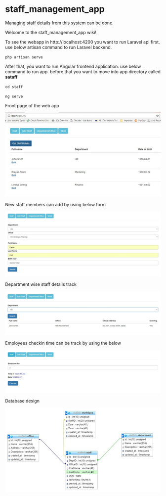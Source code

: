 # staff_management_app
Managing staff details from this system can be done. 

Welcome to the staff_management_app wiki!

To see the webapp in http://localhost:4200 you want to run Laravel api first. use below artisan command to run Laravel backend.

  `php artisan serve`

After that, you want to run Angular frontend application. use below command to run app. before that you want to move into app directory called **sataff**
 
  `cd staff`

  `ng serve`

Front page of the web app

![Front page of the app](https://github.com/daskon/staff_management_app/blob/master/Picture1.jpg)

New staff members can add by using below form

![](https://github.com/daskon/staff_management_app/blob/master/Picture2.jpg)

Department wise staff details track 

![](https://github.com/daskon/staff_management_app/blob/master/Picture3.jpg)

Employees checkin time can be track by using the below  

![](https://github.com/daskon/staff_management_app/blob/master/Picture4.jpg)

Database design 

![](https://github.com/daskon/staff_management_app/blob/master/Picture5.jpg)
